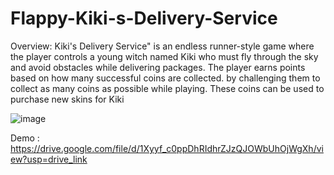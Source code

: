 # Flappy-Kiki-s-Delivery-Service

Overview:
Kiki's Delivery Service" is an endless runner-style game where the player controls a young witch named Kiki who must fly through the sky and avoid obstacles while delivering packages. The player earns points based on how many successful coins are collected. by challenging them to collect as many coins as possible while playing. These coins can be used to purchase new skins for Kiki

![image](https://github.com/user-attachments/assets/bc5540e3-d926-435c-a390-32a17efe692f)

Demo : https://drive.google.com/file/d/1Xyyf_c0ppDhRIdhrZJzQJOWbUhOjWgXh/view?usp=drive_link
